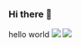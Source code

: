 ### Hi there 👋
hello world
<img src="https://i.imgur.com/NmI3q8D.gif">
<img src= "https://github-readme-streak-stats.herokuapp.com?user=MoisesMonter&theme=midnight-purple&hide_border=true&date_format=%5BY.%5Dn.j&fire=3973DD&ring=6402DD&dates=3973DD">
